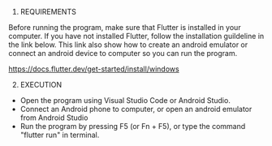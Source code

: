 1. REQUIREMENTS

Before running the program, make sure that Flutter is installed in your computer.
If you have not installed Flutter, follow the installation guildeline in the link below. 
This link also show how to create an android emulator or connect an android device to computer so you can run the program.

https://docs.flutter.dev/get-started/install/windows 

2. EXECUTION

- Open the program using Visual Studio Code or Android Studio.
- Connect  an Android phone to computer, or open an android emulator from Android Studio
- Run the program by pressing F5 (or Fn + F5), or type the command "flutter run" in terminal.



